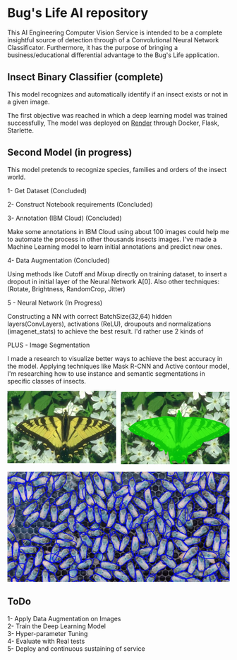 # Bug's Life AI repository

This AI Engineering Computer Vision Service is intended to be a complete insightful source of detection through of a  Convolutional Neural Network Classificator. 
Furthermore, it has the purpose of bringing a business/educational differential advantage to the Bug's Life application.


## Insect Binary Classifier (complete)

This model recognizes and automatically identify if an insect exists or not in a given image.

 The first objective was reached in which a deep learning model was trained successfully, The model was deployed on [Render](render.com) through Docker, Flask, Starlette.


## Second Model (in progress)

This model pretends to recognize species, families and orders of the insect world.

1- Get Dataset (Concluded)


2- Construct Notebook requirements (Concluded)


3- Annotation (IBM Cloud) (Concluded)

Make some annotations in IBM Cloud using about 100 images could help me to automate the process in other thousands insects images. I've made a Machine Learning model to learn initial annotations and predict new ones.


4- Data Augmentation (Concluded)

Using methods like Cutoff and Mixup directly on training dataset, to insert a dropout in initial layer of the Neural Network A[0].
Also other techniques: (Rotate, Brightness, RandomCrop, Jitter)


5 - Neural Network (In Progress)

Constructing a NN with correct BatchSize(32,64) hidden layers(ConvLayers), activations (ReLU), droupouts and normalizations (imagenet_stats) to achieve the best result.
I'd rather use 2 kinds of 


PLUS - Image Segmentation

I made a research to visualize better ways to achieve the best accuracy in the model.
Applying techniques like Mask R-CNN and Active contour model, I'm researching how to use instance and semantic segmentations in specific classes of insects.

![](images/segmentation_image.png)

![](images/segmentation_image2.jpg)


## ToDo

1- Apply Data Augmentation on Images  
2- Train the Deep Learning Model  
3- Hyper-parameter Tuning  
4- Evaluate with Real tests  
5- Deploy and continuous sustaining of service
